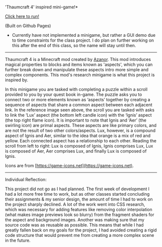 'Thaumcraft 4' inspired mini-game!*

[Click here to run!](https://gar018.github.io/thaumcraft-research-minigame/thaum.html)

(Built on Github Pages)

* Currently have not implemented a minigame, but rather a GUI demo due to time constraints for the class project. I do plan on further working on this after the end of this class, so the name will stay until then.

---------------------------

Thaumcraft 4 is a Minecraft mod created by [Azanor](https://github.com/Azanor). This mod introduces magical properties to blocks and items known as 'aspects', which you can further break down and manipulate these aspects intro more simple and complex components. This mod's research minigame is what this project is inspired by.

In this minigame you are tasked with completing a puzzle within a scroll provided to you by your quest book in-game. The puzzle asks you to connect two or more elements known as ‘aspects’ together by creating a sequence of aspects that share a common aspect between each adjacent link. In the reference image seen above, the scroll you are tasked with asks to link the ‘Lux’ aspect (the bottom left candle icon) with the ‘Ignis’ aspect (the top right flame icon). It is important to note that Ignis and ‘Aer’ (the swirling icon) are primal aspects. These aspects are like primary colors, and are not the result of two other colors/aspects. Lux, however, is a compound aspect of Ignis and Aer, similar to the idea that orange is a mix of red and yellow. Each connected aspect has a relationship to each other. Reading the scroll from left to right: Lux is composed of Ignis, Ignis comprises Lux, Lux is composed of Aer, Aer comprises Lux, and finally Lux is composed of Ignis.

Icons are from [https://game-icons.net](https://game-icons.net).


---------------------------

Individual Reflection:

This project did not go as I had planned. The first week of development I had a lot more free time to work, but as other classes started concluding their assignments & my senior design, the amount of time I had to work on the project sharply declined. A lot of the work went into CSS research, which was necessary for adding features like removing color interpolation (what makes image previews look so blurry) from the fragment shaders for the aspect and background images. Another was making sure that my source code was as reusable as possible. This means that while I had greatly fallen back on my goals for the project, I had avoided creating a rigid code structure that would prevent me from creating a more complex scene in the future.